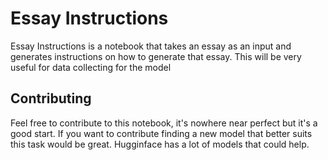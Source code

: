 # Essay Instructions

Essay Instructions is a notebook that takes an essay as an input and generates
instructions on how to generate that essay. This will be very useful for data
collecting for the model

## Contributing

Feel free to contribute to this notebook, it's nowhere near perfect but it's a
good start. If you want to contribute finding a new model that better suits this
task would be great. Hugginface has a lot of models that could help.
